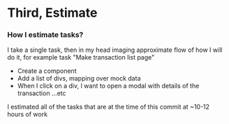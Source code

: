 # Third, Estimate

### How I estimate tasks?
I take a single task, then in my head imaging approximate flow of how I will do it, for example task "Make transaction list page"
- Create a component
- Add a list of divs, mapping over mock data
- When I click on a div, I want to open a modal with details of the transaction
...etc

I estimated all of the tasks that are at the time of this commit at ~10-12 hours of work